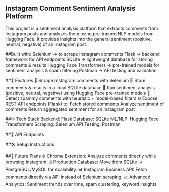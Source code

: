 ## Instagram Comment Sentiment Analysis Platform

This project is a sentiment analysis platform that extracts comments from Instagram posts and analyzes them using pre-trained NLP models from Hugging Face. It provides insights into the general sentiment (positive, neutral, negative) of an Instagram post.

##Built with:
Selenium → to scrape Instagram comments
Flask → backend framework for API endpoints
SQLite → lightweight database for storing comments & results
Hugging Face Transformers → pre-trained models for sentiment analysis & spam filtering
Postman → API testing and validation

##🚀 Features
🔎 Scrape Instagram comments with Selenium
🗄️ Store comments & results in a local SQLite database
🤖 Run sentiment analysis (positive, neutral, negative) using Hugging Face pre-trained models
🛑 Detect spammy comments with heuristic + model-based filters
🌐 Expose REST API endpoints (Flask) to:
  Fetch stored comments
  Analyze sentiment of comments
  Return aggregated sentiment for an Instagram post

##⚙️ Tech Stack
Backend: Flask
Database: SQLite
ML/NLP: Hugging Face Transformers
Scraping: Selenium
API Testing: Postman

##📡 API Endpoints

##🛠️ Setup Instructions

##🔮 Future Plans
🌐 Chrome Extension: Analyze comments directly while browsing Instagram.
🗄️ Production Database: Move from SQLite → PostgreSQL/MySQL for scalability.
📊 Instagram Business API: Fetch comments directly via API instead of Selenium scraping.
📈 Advanced Analytics: Sentiment trends over time, spam clustering, keyword insights.
